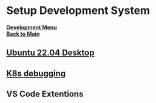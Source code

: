 # Setup Development System

**[Development Menu](../menu.md)**\
**[Back to Main](../../../README.md)**

## **[Ubuntu 22.04 Desktop](../../../linux/ubuntu22-04/desktop-install.md)**

## **[K8s debugging](setup_for_debugging.md)**

## VS Code Extentions

<!-- https://marketplace.visualstudio.com/items?itemName=foam.foam-vscode -->
